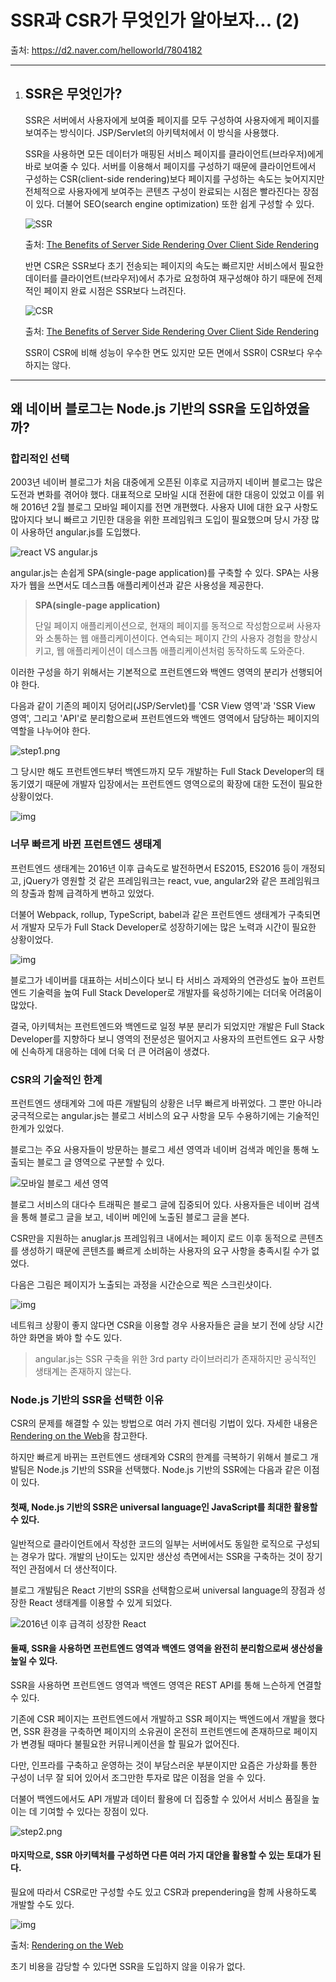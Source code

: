 # SSR과 CSR가 무엇인가 알아보자... (2)

출처: https://d2.naver.com/helloworld/7804182

-------

1. ## SSR은 무엇인가?

   SSR은 서버에서 사용자에게 보여줄 페이지를 모두 구성하여 사용자에게 페이지를 보여주는 방식이다. JSP/Servlet의 아키텍처에서 이 방식을 사용했다.

   SSR을 사용하면 모든 데이터가 매핑된 서비스 페이지를 클라이언트(브라우저)에게 바로 보여줄 수 있다. 서버를 이용해서 페이지를 구성하기 때문에 클라이언트에서 구성하는 CSR(client-side rendering)보다 페이지를 구성하는 속도는 늦어지지만 전체적으로 사용자에게 보여주는 콘텐츠 구성이 완료되는 시점은 빨라진다는 장점이 있다. 더불어 SEO(search engine optimization) 또한 쉽게 구성할 수 있다.

   ![SSR](https://d2.naver.com/content/images/2020/06/ssr.png)

   출처: [The Benefits of Server Side Rendering Over Client Side Rendering](https://medium.com/walmartlabs/the-benefits-of-server-side-rendering-over-client-side-rendering-5d07ff2cefe8)

   반면 CSR은 SSR보다 초기 전송되는 페이지의 속도는 빠르지만 서비스에서 필요한 데이터를 클라이언트(브라우저)에서 추가로 요청하여 재구성해야 하기 때문에 전제적인 페이지 완료 시점은 SSR보다 느려진다.

   ![CSR](https://d2.naver.com/content/images/2020/06/csr.png)

   출처: [The Benefits of Server Side Rendering Over Client Side Rendering](https://medium.com/walmartlabs/the-benefits-of-server-side-rendering-over-client-side-rendering-5d07ff2cefe8)

   SSR이 CSR에 비해 성능이 우수한 면도 있지만 모든 면에서 SSR이 CSR보다 우수하지는 않다.

-------

## 왜 네이버 블로그는 Node.js 기반의 SSR을 도입하였을까?

### 합리적인 선택

2003년 네이버 블로그가 처음 대중에게 오픈된 이후로 지금까지 네이버 블로그는 많은 도전과 변화를 겪어야 했다. 대표적으로 모바일 시대 전환에 대한 대응이 있었고 이를 위해 2016년 2월 블로그 모바일 페이지를 전면 개편했다. 사용자 UI에 대한 요구 사항도 많아지다 보니 빠르고 기민한 대응을 위한 프레임워크 도입이 필요했으며 당시 가장 많이 사용하던 angular.js를 도입했다.

![react VS angular.js](https://d2.naver.com/content/images/2020/06/angularjs_react.png)

angular.js는 손쉽게 SPA(single-page application)를 구축할 수 있다. SPA는 사용자가 웹을 쓰면서도 데스크톱 애플리케이션과 같은 사용성을 제공한다.

> **SPA(single-page application)**
>
> 단일 페이지 애플리케이션으로, 현재의 페이지를 동적으로 작성함으로써 사용자와 소통하는 웹 애플리케이션이다. 연속되는 페이지 간의 사용자 경험을 향상시키고, 웹 애플리케이션이 데스크톱 애플리케이션처럼 동작하도록 도와준다.

이러한 구성을 하기 위해서는 기본적으로 프런트엔드와 백엔드 영역의 분리가 선행되어야 한다.

다음과 같이 기존의 페이지 덩어리(JSP/Servlet)를 'CSR View 영역'과 'SSR View 영역', 그리고 'API'로 분리함으로써 프런트엔드와 백엔드 영역에서 담당하는 페이지의 역할을 나누어야 한다.

![step1.png](https://d2.naver.com/content/images/2020/06/step1.png)

그 당시만 해도 프런트엔드부터 백엔드까지 모두 개발하는 Full Stack Developer의 태동기였기 때문에 개발자 입장에서는 프런트엔드 영역으로의 확장에 대한 도전이 필요한 상황이었다.

![img](https://d2.naver.com/content/images/2020/06/fullstack.png)

### 너무 빠르게 바뀐 프런트엔드 생태계

프런트엔드 생태계는 2016년 이후 급속도로 발전하면서 ES2015, ES2016 등이 개정되고, jQuery가 영원할 것 같은 프레임워크는 react, vue, angular2와 같은 프레임워크의 창출과 함께 급격하게 변하고 있었다.

더불어 Webpack, rollup, TypeScript, babel과 같은 프런트엔드 생태계가 구축되면서 개발자 모두가 Full Stack Developer로 성장하기에는 많은 노력과 시간이 필요한 상황이었다.

![img](https://learnwebskill.com/wp-content/uploads/2019/09/full-stack-javascript.jpg)

블로그가 네이버를 대표하는 서비스이다 보니 타 서비스 과제와의 연관성도 높아 프런트엔드 기술력을 높여 Full Stack Developer로 개발자를 육성하기에는 더더욱 어려움이 많았다.

결국, 아키텍처는 프런트엔드와 백엔드로 일정 부분 분리가 되었지만 개발은 Full Stack Developer를 지향하다 보니 영역의 전문성은 떨어지고 사용자의 프런트엔드 요구 사항에 신속하게 대응하는 데에 더욱 더 큰 어려움이 생겼다.

### CSR의 기술적인 한계

프런트엔드 생태계와 그에 따른 개발팀의 상황은 너무 빠르게 바뀌었다. 그 뿐만 아니라 궁극적으로는 angular.js는 블로그 서비스의 요구 사항을 모두 수용하기에는 기술적인 한계가 있었다.

블로그는 주요 사용자들이 방문하는 블로그 세션 영역과 네이버 검색과 메인을 통해 노출되는 블로그 글 영역으로 구분할 수 있다.

![모바일 블로그 세션 영역](https://d2.naver.com/content/images/2020/06/blog.png)

블로그 서비스의 대다수 트래픽은 블로그 글에 집중되어 있다. 사용자들은 네이버 검색을 통해 블로그 글을 보고, 네이버 메인에 노출된 블로그 글을 본다.

CSR만을 지원하는 anuglar.js 프레임워크 내에서는 페이지 로드 이후 동적으로 콘텐츠를 생성하기 때문에 콘텐츠를 빠르게 소비하는 사용자의 요구 사항을 충족시킬 수가 없었다.

다음은 그림은 페이지가 노출되는 과정을 시간순으로 찍은 스크린샷이다.

![img](https://d2.naver.com/content/images/2020/06/csr_fault.png)

네트워크 상황이 좋지 않다면 CSR을 이용할 경우 사용자들은 글을 보기 전에 상당 시간 하얀 화면을 봐야 할 수도 있다.

> angular.js는 SSR 구축을 위한 3rd party 라이브러리가 존재하지만 공식적인 생태계는 존재하지 않는다.

### Node.js 기반의 SSR을 선택한 이유

CSR의 문제를 해결할 수 있는 방법으로 여러 가지 렌더링 기법이 있다. 자세한 내용은 [Rendering on the Web](https://developers.google.com/web/updates/2019/02/rendering-on-the-web?hl=en)을 참고한다.

하지만 빠르게 바뀌는 프런트엔드 생태계와 CSR의 한계를 극복하기 위해서 블로그 개발팀은 Node.js 기반의 SSR을 선택했다. Node.js 기반의 SSR에는 다음과 같은 이점이 있다.

#### 첫째, Node.js 기반의 SSR은 universal language인 JavaScript를 최대한 활용할 수 있다.

일반적으로 클라이언트에서 작성한 코드의 일부는 서버에서도 동일한 로직으로 구성되는 경우가 많다. 개발의 난이도는 있지만 생산성 측면에서는 SSR을 구축하는 것이 장기적인 관점에서 더 생산적이다.

블로그 개발팀은 React 기반의 SSR을 선택함으로써 universal language의 장점과 성장한 React 생태계를 이용할 수 있게 되었다.

![2016년 이후 급격히 성장한 React](https://d2.naver.com/content/images/2020/06/react-angular-vue.png)

#### 둘째, SSR을 사용하면 프런트엔드 영역과 백엔드 영역을 완전히 분리함으로써 생산성을 높일 수 있다.

SSR을 사용하면 프런트엔드 영역과 백엔드 영역은 REST API를 통해 느슨하게 연결할 수 있다.

기존에 CSR 페이지는 프런트엔드에서 개발하고 SSR 페이지는 백엔드에서 개발을 했다면, SSR 환경을 구축하면 페이지의 소유권이 온전히 프런트엔드에 존재하므로 페이지가 변경될 때마다 불필요한 커뮤니케이션을 할 필요가 없어진다.

다만, 인프라를 구축하고 운영하는 것이 부담스러운 부분이지만 요즘은 가상화를 통한 구성이 너무 잘 되어 있어서 조그만한 투자로 많은 이점을 얻을 수 있다.

더불어 백엔드에서도 API 개발과 데이터 활용에 더 집중할 수 있어서 서비스 품질을 높이는 데 기여할 수 있다는 장점이 있다.

![step2.png](https://d2.naver.com/content/images/2020/06/step2.png)

#### 마지막으로, SSR 아키텍처를 구성하면 다른 여러 가지 대안을 활용할 수 있는 토대가 된다.

필요에 따라서 CSR로만 구성할 수도 있고 CSR과 prependering을 함께 사용하도록 개발할 수도 있다.

![img](https://developers.google.com/web/updates/images/2019/02/rendering-on-the-web/infographic.png)

출처: [Rendering on the Web](https://developers.google.com/web/updates/2019/02/rendering-on-the-web)

초기 비용을 감당할 수 있다면 SSR을 도입하지 않을 이유가 없다.